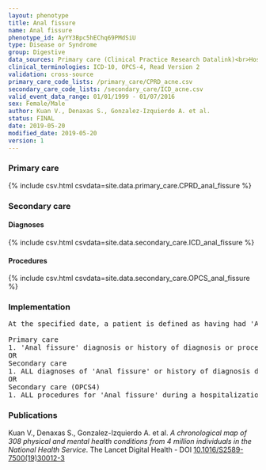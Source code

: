 ```yaml
---
layout: phenotype
title: Anal fissure
name: Anal fissure
phenotype_id: AyYY3Bpc5hEChq69PMdSiU 
type: Disease or Syndrome
group: Digestive
data_sources: Primary care (Clinical Practice Research Datalink)<br>Hospitalizations (Hospital Episode Statistics) 
clinical_terminologies: ICD-10, OPCS-4, Read Version 2 
validation: cross-source
primary_care_code_lists: /primary_care/CPRD_acne.csv
secondary_care_code_lists: /secondary_care/ICD_acne.csv
valid_event_data_range: 01/01/1999 - 01/07/2016
sex: Female/Male
author: Kuan V., Denaxas S., Gonzalez-Izquierdo A. et al.
status: FINAL
date: 2019-05-20
modified_date: 2019-05-20
version: 1
---
```

### Primary care 
{% include csv.html csvdata=site.data.primary_care.CPRD_anal_fissure %}
### Secondary care 
#### Diagnoses 
{% include csv.html csvdata=site.data.secondary_care.ICD_anal_fissure %}
#### Procedures 
{% include csv.html csvdata=site.data.secondary_care.OPCS_anal_fissure %}
### Implementation 
<pre>At the specified date, a patient is defined as having had 'Anal fissure' IF they meet the criteria for any of the following on or before the specified date. The earliest date on which the individual meets any of the following criteria on or before the specified date is defined as the first event date:

Primary care
1. 'Anal fissure' diagnosis or history of diagnosis or procedure during a consultation 
OR
Secondary care
1. ALL diagnoses of 'Anal fissure' or history of diagnosis during a hospitalization
OR
Secondary care (OPCS4)
1. ALL procedures for 'Anal fissure' during a hospitalization</pre> 
 
### Publications 
Kuan V., Denaxas S., Gonzalez-Izquierdo A. et al. _A chronological map of 308 physical and mental health conditions from 4 million individuals in the National Health Service_. The Lancet Digital Health - DOI <a href='https://www.thelancet.com/journals/landig/article/PIIS2589-7500(19)30012-3/fulltext'>10.1016/S2589-7500(19)30012-3</a>